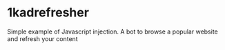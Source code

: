 # 1kadrefresher
Simple example of Javascript injection. A bot to browse a popular website and refresh your content
